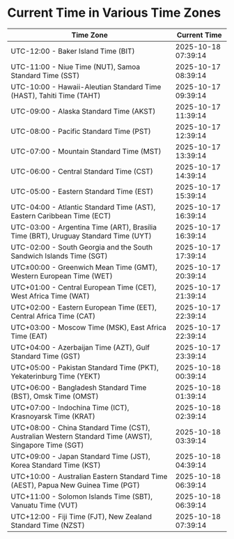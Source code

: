 # Current Time in Various Time Zones

| Time Zone | Current Time |
|-----------|--------------|
| UTC-12:00 - Baker Island Time (BIT) | 2025-10-18 07:39:14 |
| UTC-11:00 - Niue Time (NUT), Samoa Standard Time (SST) | 2025-10-17 08:39:14 |
| UTC-10:00 - Hawaii-Aleutian Standard Time (HAST), Tahiti Time (TAHT) | 2025-10-17 09:39:14 |
| UTC-09:00 - Alaska Standard Time (AKST) | 2025-10-17 11:39:14 |
| UTC-08:00 - Pacific Standard Time (PST) | 2025-10-17 12:39:14 |
| UTC-07:00 - Mountain Standard Time (MST) | 2025-10-17 13:39:14 |
| UTC-06:00 - Central Standard Time (CST) | 2025-10-17 14:39:14 |
| UTC-05:00 - Eastern Standard Time (EST) | 2025-10-17 15:39:14 |
| UTC-04:00 - Atlantic Standard Time (AST), Eastern Caribbean Time (ECT) | 2025-10-17 16:39:14 |
| UTC-03:00 - Argentina Time (ART), Brasília Time (BRT), Uruguay Standard Time (UYT) | 2025-10-17 16:39:14 |
| UTC-02:00 - South Georgia and the South Sandwich Islands Time (SGT) | 2025-10-17 17:39:14 |
| UTC±00:00 - Greenwich Mean Time (GMT), Western European Time (WET) | 2025-10-17 20:39:14 |
| UTC+01:00 - Central European Time (CET), West Africa Time (WAT) | 2025-10-17 21:39:14 |
| UTC+02:00 - Eastern European Time (EET), Central Africa Time (CAT) | 2025-10-17 22:39:14 |
| UTC+03:00 - Moscow Time (MSK), East Africa Time (EAT) | 2025-10-17 22:39:14 |
| UTC+04:00 - Azerbaijan Time (AZT), Gulf Standard Time (GST) | 2025-10-17 23:39:14 |
| UTC+05:00 - Pakistan Standard Time (PKT), Yekaterinburg Time (YEKT) | 2025-10-18 00:39:14 |
| UTC+06:00 - Bangladesh Standard Time (BST), Omsk Time (OMST) | 2025-10-18 01:39:14 |
| UTC+07:00 - Indochina Time (ICT), Krasnoyarsk Time (KRAT) | 2025-10-18 02:39:14 |
| UTC+08:00 - China Standard Time (CST), Australian Western Standard Time (AWST), Singapore Time (SGT) | 2025-10-18 03:39:14 |
| UTC+09:00 - Japan Standard Time (JST), Korea Standard Time (KST) | 2025-10-18 04:39:14 |
| UTC+10:00 - Australian Eastern Standard Time (AEST), Papua New Guinea Time (PGT) | 2025-10-18 06:39:14 |
| UTC+11:00 - Solomon Islands Time (SBT), Vanuatu Time (VUT) | 2025-10-18 06:39:14 |
| UTC+12:00 - Fiji Time (FJT), New Zealand Standard Time (NZST) | 2025-10-18 07:39:14 |
